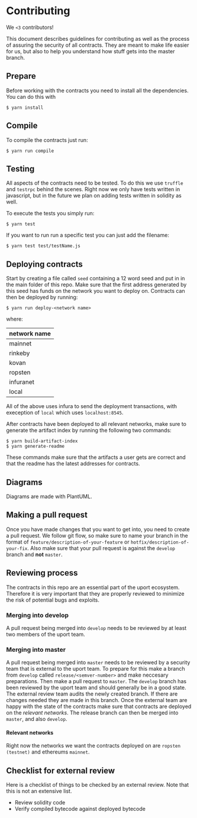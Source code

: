 # Contributing
We `<3` contributors!

This document describes guidelines for contributing  as well as the process of assuring the security of all contracts. They are meant to make life easier for us, but also to help you understand how stuff gets into the master branch.

## Prepare
Before working with the contracts you need to install all the dependencies. You can do this with

```
$ yarn install
```

## Compile
To compile the contracts just run:
```
$ yarn run compile
```


## Testing
All aspects of the contracts need to be tested. To do this we use `truffle` and `testrpc` behind the scenes. Right now we only have tests written in javascript, but in the future we plan on adding tests written in solidity as well.

To execute the tests you simply run:
```
$ yarn test
```

If you want to run run a specific test you can just add the filename:
```
$ yarn test test/testName.js
```

## Deploying contracts
Start by creating a file called `seed` containing a 12 word seed and put in in the main folder of this repo. Make sure that the first address generated by this seed has funds on the network you want to deploy on. Contracts can then be deployed by running:
```
$ yarn run deploy-<network name>
```
where:

|network name|
| --|
|mainnet|
|rinkeby|
|kovan|
|ropsten|
|infuranet|
|local|

All of the above uses infura to send the deployment transactions, with exeception of `local` which uses `localhost:8545`.

After contracts have been deployed to all relevant networks, make sure to generate the artifact index by running the following two commands:
```
$ yarn build-artifact-index
$ yarn generate-readme
```
These commands make sure that the artifacts a user gets are correct and that the readme has the latest addresses for contracts.

## Diagrams
Diagrams are made with PlantUML.

## Making a pull request
Once you have made changes that you want to get into, you need to create a pull request. We follow git flow, so make sure to name your branch in the format of `feature/description-of-your-feature` or `hotfix/description-of-your-fix`. Also make sure that your pull request is against the `develop` branch and **not** `master`.

## Reviewing process
The contracts in this repo are an essential part of the uport ecosystem. Therefore it is very important that they are properly reviewed to minimize the risk of potential bugs and exploits.

### Merging into develop
A pull request being merged into `develop` needs to be reviewed by at least two members of the uport team.

### Merging into master
A pull request being merged into `master` needs to be reviewed by a security team that is external to the uport team. To prepare for this make a branch from `develop` called `release/<semver-number>` and make neccesary preparations. Then make a pull request to `master`. The `develop` branch has been reviewed by the uport team and should generally be in a good state. The external review team audits the newly created branch. If there are changes needed they are made in this branch. Once the external team are happy with the state of the contracts make sure that contracts are deployed on the *relevant networks*. The release branch can then be merged into `master`, and also `develop`.

#### Relevant networks
Right now the networks we want the contracts deployed on are `ropsten (testnet)` and ethereums `mainnet`.

## Checklist for external review
Here is a checklist of things to be checked by an external review. Note that this is not an extensive list.

* Review solidity code
* Verify compiled bytecode against deployed bytecode

